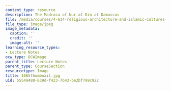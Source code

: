 ```yaml
---
content_type: resource
description: The Madrasa of Nur al-Din at Damascus
file: /media/courses/4-614-religious-architecture-and-islamic-cultures-fall-2002/55549488639df4237b43be2bf799c922_1065thumbnail.jpg
file_type: image/jpeg
image_metadata:
  caption: ''
  credit: ''
  image-alt: ''
learning_resource_types:
- Lecture Notes
ocw_type: OCWImage
parent_title: Lecture Notes
parent_type: CourseSection
resourcetype: Image
title: 1065thumbnail.jpg
uid: 55549488-639d-f423-7b43-be2bf799c922
---
```

